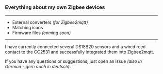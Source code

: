 <H3>Everything about my own Zigbee devices</H3>
<hr>
<ul>
<li>External converters <i>(for Zigbee2mqtt)</i></li>
<li>Matching icons</li>
<li>Firmware files <i>(coming soon)</i></li>
</ul>
<hr>

I have currently connected several DS18B20 sensors and a wired reed contact to the CC2531 and successfully integrated them into Zigbee2mqtt.

If you have any questions or suggestions, just open an issue <i>(also in German - gern auch in deutsch)</i>.
